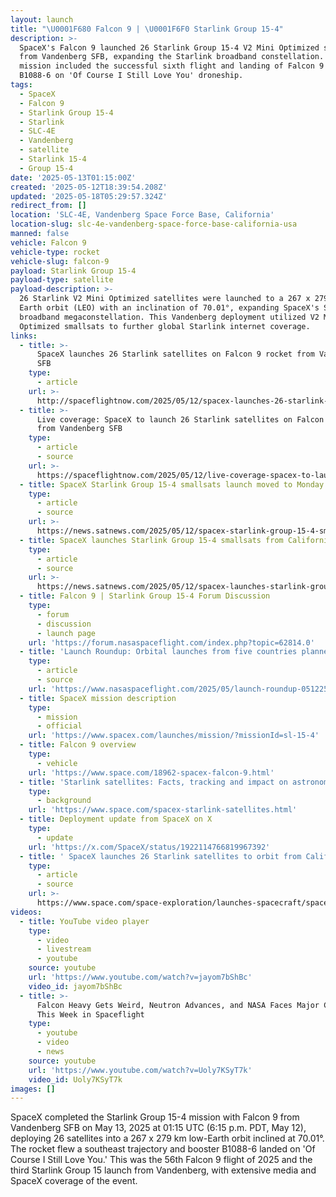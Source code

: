 ```yaml
---
layout: launch
title: "\U0001F680 Falcon 9 | \U0001F6F0 Starlink Group 15-4"
description: >-
  SpaceX's Falcon 9 launched 26 Starlink Group 15-4 V2 Mini Optimized satellites
  from Vandenberg SFB, expanding the Starlink broadband constellation. The
  mission included the successful sixth flight and landing of Falcon 9 booster
  B1088-6 on 'Of Course I Still Love You' droneship.
tags:
  - SpaceX
  - Falcon 9
  - Starlink Group 15-4
  - Starlink
  - SLC-4E
  - Vandenberg
  - satellite
  - Starlink 15-4
  - Group 15-4
date: '2025-05-13T01:15:00Z'
created: '2025-05-12T18:39:54.208Z'
updated: '2025-05-18T05:29:57.324Z'
redirect_from: []
location: 'SLC-4E, Vandenberg Space Force Base, California'
location-slug: slc-4e-vandenberg-space-force-base-california-usa
manned: false
vehicle: Falcon 9
vehicle-type: rocket
vehicle-slug: falcon-9
payload: Starlink Group 15-4
payload-type: satellite
payload-description: >-
  26 Starlink V2 Mini Optimized satellites were launched to a 267 x 279 km low
  Earth orbit (LEO) with an inclination of 70.01°, expanding SpaceX's Starlink
  broadband megaconstellation. This Vandenberg deployment utilized V2 Mini
  Optimized smallsats to further global Starlink internet coverage.
links:
  - title: >-
      SpaceX launches 26 Starlink satellites on Falcon 9 rocket from Vandenberg
      SFB
    type:
      - article
    url: >-
      http://spaceflightnow.com/2025/05/12/spacex-launches-26-starlink-satellites-on-falcon-9-rocket-from-vandenberg-sfb/
  - title: >-
      Live coverage: SpaceX to launch 26 Starlink satellites on Falcon 9 rocket
      from Vandenberg SFB
    type:
      - article
      - source
    url: >-
      https://spaceflightnow.com/2025/05/12/live-coverage-spacex-to-launch-26-starlink-satellites-on-falcon-9-rocket-from-vandenberg-sfb/
  - title: SpaceX Starlink Group 15-4 smallsats launch moved to Monday
    type:
      - article
      - source
    url: >-
      https://news.satnews.com/2025/05/12/spacex-starlink-group-15-4-smallsats-launch-moved-to-monday/
  - title: SpaceX launches Starlink Group 15-4 smallsats from California beach
    type:
      - article
      - source
    url: >-
      https://news.satnews.com/2025/05/12/spacex-launches-starlink-group-15-4-smallsats-from-california-beach/
  - title: Falcon 9 | Starlink Group 15-4 Forum Discussion
    type:
      - forum
      - discussion
      - launch page
    url: 'https://forum.nasaspaceflight.com/index.php?topic=62814.0'
  - title: 'Launch Roundup: Orbital launches from five countries planned'
    type:
      - article
      - source
    url: 'https://www.nasaspaceflight.com/2025/05/launch-roundup-051225/'
  - title: SpaceX mission description
    type:
      - mission
      - official
    url: 'https://www.spacex.com/launches/mission/?missionId=sl-15-4'
  - title: Falcon 9 overview
    type:
      - vehicle
    url: 'https://www.space.com/18962-spacex-falcon-9.html'
  - title: 'Starlink satellites: Facts, tracking and impact on astronomy'
    type:
      - background
    url: 'https://www.space.com/spacex-starlink-satellites.html'
  - title: Deployment update from SpaceX on X
    type:
      - update
    url: 'https://x.com/SpaceX/status/1922114766819967392'
  - title: ' SpaceX launches 26 Starlink satellites to orbit from California (video) '
    type:
      - article
      - source
    url: >-
      https://www.space.com/space-exploration/launches-spacecraft/spacex-launches-26-starlink-satellites-to-orbit-from-california
videos:
  - title: YouTube video player
    type:
      - video
      - livestream
      - youtube
    source: youtube
    url: 'https://www.youtube.com/watch?v=jayom7bShBc'
    video_id: jayom7bShBc
  - title: >-
      Falcon Heavy Gets Weird, Neutron Advances, and NASA Faces Major Cuts |
      This Week in Spaceflight
    type:
      - youtube
      - video
      - news
    source: youtube
    url: 'https://www.youtube.com/watch?v=Uoly7KSyT7k'
    video_id: Uoly7KSyT7k
images: []
---
```

SpaceX completed the Starlink Group 15-4 mission with Falcon 9 from Vandenberg SFB on May 13, 2025 at 01:15 UTC (6:15 p.m. PDT, May 12), deploying 26 satellites into a 267 x 279 km low-Earth orbit inclined at 70.01°. The rocket flew a southeast trajectory and booster B1088-6 landed on 'Of Course I Still Love You.' This was the 56th Falcon 9 flight of 2025 and the third Starlink Group 15 launch from Vandenberg, with extensive media and SpaceX coverage of the event.
